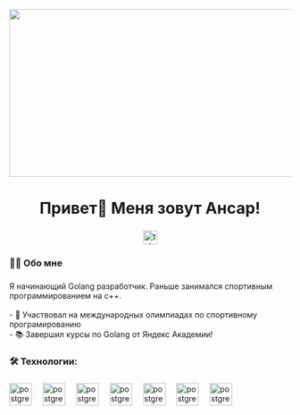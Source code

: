 

<div align="center">
  <img height="300" width="600" src="https://user-images.githubusercontent.com/74038190/225813708-98b745f2-7d22-48cf-9150-083f1b00d6c9.gif"  />
</div>

###

<h1 align="center">Привет👋 Меня зовут Ансар!</h1>

###

<div align="center">

  <a href="https://t.me/Rakhimov_Ans" target="_blank">
    <img src="https://img.shields.io/static/v1?message=Telegram&logo=telegram&label=&color=2CA5E0&logoColor=white&labelColor=&style=for-the-badge" height="25" alt="telegram logo"  />
  </a>
</div>


<h3 align="left">👩‍💻  Обо мне</h3>

###

<p align="left">Я начинающий Golang разработчик. Раньше занимался спортивным программированием на c++.<br><br>- 🔭 Участвовал на международных олимпиадах по спортивному програмированию <br>- 📚 Завершил курсы по Golang от Яндекс Академии!</p>



<h3 align="left">🛠 Технологии:</h3>

###

<div align="left">
  <img src="https://skillicons.dev/icons?i=go" height="40" alt="postgresql logo"  />
  <img width="12" />
  <img src="https://skillicons.dev/icons?i=c" height="40" alt="postgresql logo"  />
  <img width="12" />
  <img src="https://skillicons.dev/icons?i=cpp" height="40" alt="postgresql logo"  />
  <img width="12" />
  <img src="https://skillicons.dev/icons?i=postgres" height="40" alt="postgresql logo"  />
  <img width="12" />
  <img src="https://skillicons.dev/icons?i=git" height="40" alt="postgresql logo"  />
  <img width="12" />
  <img src="https://skillicons.dev/icons?i=github" height="40" alt="postgresql logo"  />
  <img width="12" />
    <img src="https://skillicons.dev/icons?i=docker" height="40" alt="postgresql logo"  />
</div>
